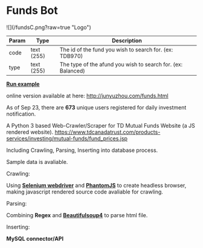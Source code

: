 <h1>Funds Bot</h1>
![](/fundsC.png?raw=true "Logo")

| Param  | Type | Description |
| --- | --- | --- |
| code | text (255)  | The id of the fund you wish to search for. (ex: TDB970)|
| type | text (255)  | The type of the afund you wish to search for. (ex: Balanced)|


[**Run example**](http://junyuzhou.com/api/public/fundPrice?code=TDB970&type=Balanced)

online version available at here: http://junyuzhou.com/funds.html

As of Sep 23, there are **673** unique users registered for daily investment notification.

A Python 3 based Web-Crawler/Scraper for TD Mutual Funds Website (a JS rendered website). https://www.tdcanadatrust.com/products-services/investing/mutual-funds/fund_prices.jsp

Including Crawling, Parsing, Inserting into database process.

Sample data is avaliable.


Crawling:

Using [**Selenium webdriver**](https://pypi.python.org/pypi/selenium) and [**PhantomJS**](http://phantomjs.org/) to create headless browser, making javascript rendered source code avaliable for crawling.

Parsing:

Combining **Regex** and [**Beautifulsoup4**](https://pypi.python.org/pypi/beautifulsoup4) to parse html file.

Inserting:

**MySQL connector/API**

